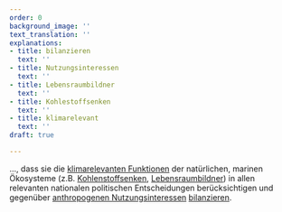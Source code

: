 ```yaml
---
order: 0
background_image: ''
text_translation: ''
explanations:
- title: bilanzieren
  text: ''
- title: Nutzungsinteressen
  text: ''
- title: Lebensraumbildner
  text: ''
- title: Kohlestoffsenken
  text: ''
- title: klimarelevant
  text: ''
draft: true

---
```

…, dass sie die [klimarelevanten Funktionen](# "klimarelevant") der natürlichen, marinen Ökosysteme (z.B. [Kohlenstoffsenken](# "Kohlenstoffsenken"), [Lebensraumbildner](# "Lebensraumbildner")) in allen relevanten nationalen politischen Entscheidungen berücksichtigen und gegenüber [anthropogenen Nutzungsinteressen](# "Nutzungsinteressen") [bilanzieren](# "bilanzieren").